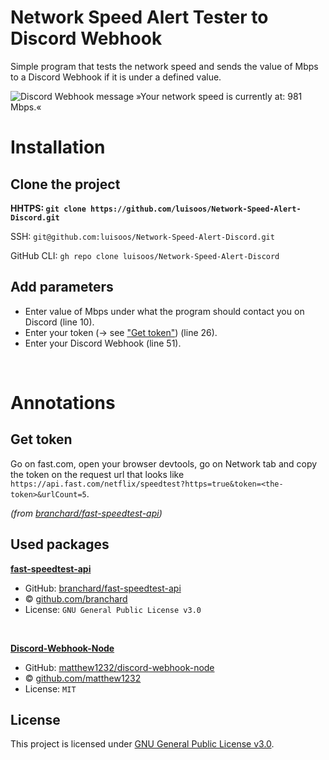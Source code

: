 # Network Speed Alert Tester to Discord Webhook
Simple program that tests the network speed and sends the value of Mbps to a Discord Webhook if it is under a defined value.

<img src="https://user-images.githubusercontent.com/81855420/161382704-552c487f-e6eb-46cc-be8a-d69b46d4d105.png" alt="Discord Webhook message »Your network speed is currently at: 981 Mbps.«"> 

<br>

# Installation
## Clone the project
**HHTPS: `git clone https://github.com/luisoos/Network-Speed-Alert-Discord.git`**

SSH: `git@github.com:luisoos/Network-Speed-Alert-Discord.git`

GitHub CLI: `gh repo clone luisoos/Network-Speed-Alert-Discord`


## Add parameters

- Enter value of Mbps under what the program should contact you on Discord (line 10).
- Enter your token (→ see <a href="#get-token">"Get token"</a>) (line 26).
- Enter your Discord Webhook (line 51).

<br>

# Annotations

## Get token
Go on fast.com, open your browser devtools, go on Network tab and copy the token on the request url that looks like `https://api.fast.com/netflix/speedtest?https=true&token=<the-token>&urlCount=5`. 

_(from [branchard/fast-speedtest-api](https://github.com/branchard/fast-speedtest-api#how-to-get-app-token-))_


## Used packages
**[fast-speedtest-api](https://www.npmjs.com/package/fast-speedtest-api)**
  - GitHub: [branchard/fast-speedtest-api](https://github.com/branchard/fast-speedtest-api/)
  - © [github.com/branchard](https://github.com/branchard)
  - License: `GNU General Public License v3.0`

<br>

**[Discord-Webhook-Node](https://www.npmjs.com/package/discord-webhook-node)** 
  - GitHub: [matthew1232/discord-webhook-node](https://github.com/matthew1232/discord-webhook-node)
  - © [github.com/matthew1232](https://github.com/matthew1232)
  - License: `MIT`


## License
This project is licensed under [GNU General Public License v3.0](https://github.com/luisoos/Network-Speed-Alert-Discord/blob/main/LICENSE).
